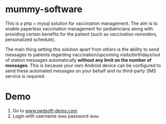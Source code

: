# mummy-software
This is a php + mysql solution for vaccination management. The aim is to enable paperless vaccination management for
pediatricians along with providing certain benefits for the patient (such as vaccination reminders, personalized schedule).

The main thing setting this solution apart from others is the ability to send messages to patients regarding vaccination/upcoming visits/birthdays/out of station messages automatically **without any limit on the number of messages**. This is because your own Android device can be configured to send these automated messages on your behalf and no third-party SMS service is required.

Demo
====
1. Go to www.pedsoft-demo.com
2. Login with username ```demo``` password ```demo```
